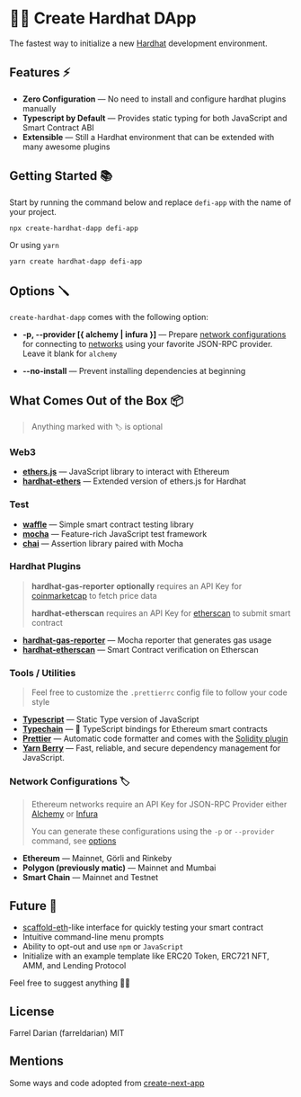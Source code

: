 # 👷‍♂️ Create Hardhat DApp

The fastest way to initialize a new [Hardhat](https://hardhat.org) development environment.

## Features ⚡️

- **Zero Configuration** — No need to install and configure hardhat plugins manually
- **Typescript by Default** — Provides static typing for both JavaScript and Smart Contract ABI
- **Extensible** — Still a Hardhat environment that can be extended with many awesome plugins

## Getting Started 📚

Start by running the command below and replace `defi-app` with the name of your project.

```bash
npx create-hardhat-dapp defi-app
```

Or using `yarn`

```bash
yarn create hardhat-dapp defi-app
```

## Options 🪛

`create-hardhat-dapp` comes with the following option:

- **-p, --provider [{ alchemy | infura }]** — Prepare [network configurations](https://hardhat.org/config/#networks-configuration) for connecting to [networks](#network-configurations-) using your favorite JSON-RPC provider. Leave it blank for `alchemy`

- **--no-install** — Prevent installing dependencies at beginning

## What Comes Out of the Box 📦

> Anything marked with `🏷` is optional

### Web3

- **[ethers.js](https://docs.ethers.io)** — JavaScript library to interact with Ethereum
- **[hardhat-ethers](https://hardhat.org/plugins/nomiclabs-hardhat-ethers.html)** — Extended version of ethers.js for Hardhat

### Test

- **[waffle](https://hardhat.org/guides/waffle-testing.html)** — Simple smart contract testing library
- **[mocha](https://mochajs.org)** — Feature-rich JavaScript test framework
- **[chai](https://www.chaijs.com)** — Assertion library paired with Mocha

### Hardhat Plugins

> **hardhat-gas-reporter** **optionally** requires an API Key for [coinmarketcap](https://coinmarketcap.com) to fetch price data
>
> **hardhat-etherscan** requires an API Key for [etherscan](https://etherscan.io) to submit smart contract

- **[hardhat-gas-reporter](https://hardhat.org/plugins/hardhat-gas-reporter.html)** — Mocha reporter that generates gas usage
- **[hardhat-etherscan](https://hardhat.org/plugins/nomiclabs-hardhat-etherscan.html)** — Smart Contract verification on Etherscan

### Tools / Utilities

> Feel free to customize the `.prettierrc` config file to follow your code style

- **[Typescript](https://www.typescriptlang.org)** — Static Type version of JavaScript
- **[Typechain](https://github.com/ethereum-ts/TypeChain)** — 🔌 TypeScript bindings for Ethereum smart contracts
- **[Prettier](https://prettier.io)** — Automatic code formatter and comes with the [Solidity plugin](https://github.com/prettier-solidity/prettier-plugin-solidity)
- **[Yarn Berry](https://yarnpkg.com/)** — Fast, reliable, and secure dependency management for JavaScript.
### Network Configurations 🏷

> Ethereum networks require an API Key for JSON-RPC Provider either [Alchemy](https://www.alchemy.com) or [Infura](https://infura.io)
>
> You can generate these configurations using the `-p` or `--provider` command, see [options](#options-)

- **Ethereum** — Mainnet, Görli and Rinkeby
- **Polygon (previously matic)** — Mainnet and Mumbai
- **Smart Chain** — Mainnet and Testnet

## Future 🌅

- [scaffold-eth](https://github.com/austintgriffith/scaffold-eth)-like interface for quickly testing your smart contract
- Intuitive command-line menu prompts
- Ability to opt-out and use `npm` or `JavaScript`
- Initialize with an example template like ERC20 Token, ERC721 NFT, AMM, and Lending Protocol

Feel free to suggest anything 🙏🏻

## License

Farrel Darian (farreldarian) MIT

## Mentions

Some ways and code adopted from [create-next-app](https://github.com/vercel/next.js/tree/canary/packages/create-next-app)
